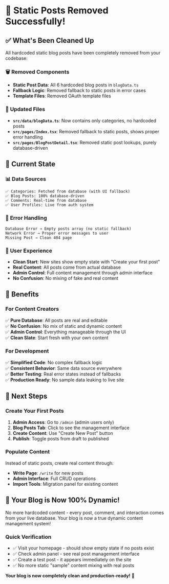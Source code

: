 # 🎯 Static Posts Removed Successfully!

## ✅ What's Been Cleaned Up

All hardcoded static blog posts have been completely removed from your codebase:

### 🗑️ **Removed Components**
- **Static Post Data**: All 6 hardcoded blog posts in `blogData.ts`
- **Fallback Logic**: Removed fallback to static posts in error cases
- **Template Files**: Removed OAuth template files

### 🔧 **Updated Files**
- **`src/data/blogData.ts`**: Now contains only categories, no hardcoded posts
- **`src/pages/Index.tsx`**: Removed fallback to static posts, shows proper error handling
- **`src/pages/BlogPostDetail.tsx`**: Removed static post lookups, purely database-driven

## 🎯 **Current State**

### 📊 **Data Sources**
```
✅ Categories: Fetched from database (with UI fallback)
✅ Blog Posts: 100% database-driven
✅ Comments: Real-time from database
✅ User Profiles: Live from auth system
```

### 🔄 **Error Handling**
```
Database Error → Empty posts array (no static fallback)
Network Error → Proper error messages to user
Missing Post → Clean 404 page
```

### 🎨 **User Experience**
- **Clean Start**: New sites show empty state with "Create your first post"
- **Real Content**: All posts come from actual database
- **Admin Control**: Full content management through admin interface
- **No Confusion**: No mixing of fake and real content

## 🚀 **Benefits**

### For Content Creators
✅ **Pure Database**: All posts are real and editable  
✅ **No Confusion**: No mix of static and dynamic content  
✅ **Admin Control**: Everything manageable through the UI  
✅ **Clean Slate**: Start fresh with your own content  

### For Development
✅ **Simplified Code**: No complex fallback logic  
✅ **Consistent Behavior**: Same data source everywhere  
✅ **Better Testing**: Real error states instead of fallbacks  
✅ **Production Ready**: No sample data leaking to live site  

## 📝 **Next Steps**

### Create Your First Posts
1. **Admin Access**: Go to `/admin` (admin users only)
2. **Blog Posts Tab**: Click to see the management interface
3. **Create Content**: Use "Create New Post" button
4. **Publish**: Toggle posts from draft to published

### Populate Content
Instead of static posts, create real content through:
- **Write Page**: `/write` for new posts
- **Admin Interface**: Full CRUD operations
- **Import Tools**: Migration panel for existing content

## 🎉 **Your Blog is Now 100% Dynamic!**

No more hardcoded content - every post, comment, and interaction comes from your live database. Your blog is now a true dynamic content management system! 

### Quick Verification
- ✅ Visit your homepage - should show empty state if no posts exist
- ✅ Check admin panel - see real post management interface
- ✅ Create a test post - it appears immediately on the site
- ✅ No more static "sample" content mixing with real posts

**Your blog is now completely clean and production-ready!** 🎯
